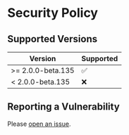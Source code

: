 # Security Policy

## Supported Versions

| Version           | Supported          |
| ----------------- | ------------------ |
| >= 2.0.0-beta.135 | :white_check_mark: |
| < 2.0.0-beta.135  | :x:                |

## Reporting a Vulnerability

Please [open an issue](https://github.com/vuepress-theme-hope/vuepress-theme-hope/issues/new?assignees=Mister-Hope&title=%5BSecurity%5D).
